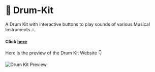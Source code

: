 # 🥁 Drum-Kit

A Drum Kit with interactive buttons to play sounds of various Musical Instruments 🎶.

#### Click [here](https://kakuli-coder.github.io/Drum-Kit/)

Here is the preview of the Drum Kit Website 👇

![Drum Kit Preview](https://kakuli-coder.github.io/Drum-Kit/images/mainImg.png)
